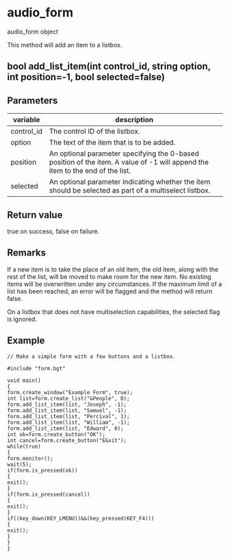 # audio_form

audio_form object




This method will add an item to a listbox.

## bool add_list_item(int control_id, string option, int position=-1, bool selected=false)

## Parameters
variable | description
---|---
control_id | The control ID of the listbox.
option | The text of the item that is to be added.
position | An optional parameter specifying the 0-based position of the item. A value of -1 will append the item to the end of the list.
selected | An optional parameter indicating whether the item should be selected as part of a multiselect listbox.

## Return value

true on success, false on failure.

## Remarks

If a new item is to take the place of an old item, the old item, along with the rest of the list, will be moved to make room for the new item. No existing items will be overwritten under any circumstances. If the maximum limit of a list has been reached, an error will be flagged and the method will return false.

On a listbox that does not have multiselection capabilities, the selected flag is ignored.

## Example
```
// Make a simple form with a few buttons and a listbox.

#include "form.bgt"

void main()
{
form.create_window("Example Form", true);
int list=form.create_list("&People", 0);
form.add_list_item(list, "Joseph", -1);
form.add_list_item(list, "Samuel", -1);
form.add_list_item(list, "Percival", 1);
form.add_list_item(list, "William", -1);
form.add_list_item(list, "Edward", 0);
int ok=form.create_button("OK");
int cancel=form.create_button("E&xit");
while(true)
{
form.monitor();
wait(5);
if(form.is_pressed(ok))
{
exit();
}
if(form.is_pressed(cancel))
{
exit();
}
if((key_down(KEY_LMENU))&&(key_pressed(KEY_F4)))
{
exit();
}
}
}
```